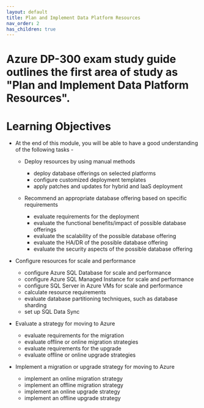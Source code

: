```yaml
---
layout: default
title: Plan and Implement Data Platform Resources
nav_order: 2
has_children: true
---
```


# Azure DP-300 exam study guide outlines the first area of study as "Plan and Implement Data Platform Resources". 

# Learning Objectives

* At the end of this module, you will be able to have a good understanding of the following tasks - 

  * Deploy resources by using manual methods
    
    - deploy database offerings on selected platforms
    - configure customized deployment templates
    - apply patches and updates for hybrid and IaaS deployment

  * Recommend an appropriate database offering based on specific requirements
    
    - evaluate requirements for the deployment
    - evaluate the functional benefits/impact of possible database offerings
    - evaluate the scalability of the possible database offering
    - evaluate the HA/DR of the possible database offering
    - evaluate the security aspects of the possible database offering

* Configure resources for scale and performance
    - configure Azure SQL Database for scale and performance
    - configure Azure SQL Managed Instance for scale and performance
    - configure SQL Server in Azure VMs for scale and performance
    - calculate resource requirements
    - evaluate database partitioning techniques, such as database sharding
    - set up SQL Data Sync

* Evaluate a strategy for moving to Azure
    
    - evaluate requirements for the migration
    - evaluate offline or online migration strategies
    - evaluate requirements for the upgrade
    - evaluate offline or online upgrade strategies

* Implement a migration or upgrade strategy for moving to Azure

    - implement an online migration strategy
    - implement an offline migration strategy
    - implement an online upgrade strategy
    - implement an offline upgrade strategy


